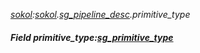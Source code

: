 _[sokol](../../modules/sokol/sokol-module.md):[sokol](../../modules/sokol/sokol-module.md).[sg\_pipeline\_desc](../../modules/sokol/sokol-sg_pipeline_desc.md).primitive\_type_
##### Field primitive\_type:[sg_primitive_type](../../modules/sokol/sokol-sg_primitive_type.md)
